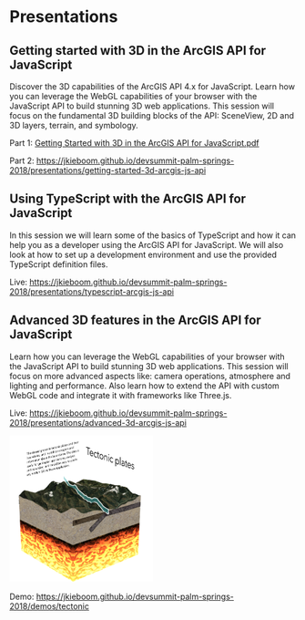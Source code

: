 # Presentations

## Getting started with 3D in the ArcGIS API for JavaScript

Discover the 3D capabilities of the ArcGIS API 4.x for JavaScript. Learn how you can leverage the WebGL capabilities of your browser with the JavaScript API to build stunning 3D web applications. This session will focus on the fundamental 3D building blocks of the API: SceneView, 2D and 3D layers, terrain, and symbology.

Part 1: [Getting Started with 3D in the ArcGIS API for JavaScript.pdf](https://github.com/jkieboom/devsummit-palm-springs-2018/blob/master/presentations/getting-started-3d-arcgis-js-api/Getting%20Started%20with%203D%20in%20the%20ArcGIS%20API%20for%20JavaScript.pdf)

Part 2: https://jkieboom.github.io/devsummit-palm-springs-2018/presentations/getting-started-3d-arcgis-js-api

## Using TypeScript with the ArcGIS API for JavaScript

In this session we will learn some of the basics of TypeScript and how it can help you as a developer using the ArcGIS API for JavaScript. We will also look at how to set up a development environment and use the provided TypeScript definition files.

Live: https://jkieboom.github.io/devsummit-palm-springs-2018/presentations/typescript-arcgis-js-api

## Advanced 3D features in the ArcGIS API for JavaScript

Learn how you can leverage the WebGL capabilities of your browser with the JavaScript API to build stunning 3D web applications. This session will focus on more advanced aspects like: camera operations, atmosphere and lighting and performance. Also learn how to extend the API with custom WebGL code and integrate it with frameworks like Three.js.

Live: https://jkieboom.github.io/devsummit-palm-springs-2018/presentations/advanced-3d-arcgis-js-api

<img alt="Tectonic plates app screenshot" src="demos/tectonic/img/screenshot.png" width="50%"/>

Demo: https://jkieboom.github.io/devsummit-palm-springs-2018/demos/tectonic
